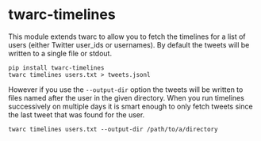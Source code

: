 # twarc-timelines

This module extends twarc to allow you to fetch the timelines for a list of
users (either Twitter user_ids or usernames). By default the tweets will be
written to a single file or stdout.

    pip install twarc-timelines
    twarc timelines users.txt > tweets.jsonl

However if you use the `--output-dir` option the tweets will be written to
files named after the user in the given directory. When you run timelines
successively on multiple days it is smart enough to only fetch tweets since the
last tweet that was found for the user.

    twarc timelines users.txt --output-dir /path/to/a/directory

[twarc]: https://github.com/docnow/twarc

